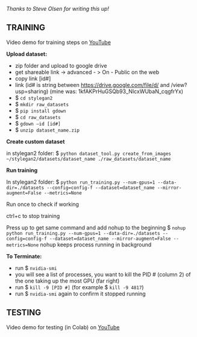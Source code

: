 _Thanks to Steve Olsen for writing this up!_ 

## TRAINING

Video demo for training steps on [YouTube](https://www.youtube.com/watch?v=69YOjyAxum0)

**Upload dataset:**
- zip folder and upload to google drive
- get shareable link -> advanced - > On - Public on the web
- copy link [id#]
- link (id# is string between https://drive.google.com/file/d/ and /view?usp=sharing) (mine was: 1kfAKPrHuGSQb93_NIcxWUbaN_cqgfrYx)
- $ `cd stylegan2`
- $ `mkdir raw_datasets`
- $ `pip install gdown`
- $ `cd raw_datasets`
- $ `gdown —id [id#]`
- $ `unzip dataset_name.zip`

**Create custom dataset**

in stylegan2 folder:
$ `python dataset_tool.py create_from_images ~/stylegan2/datasets/dataset_name ./raw_datasets/dataset_name`

**Run training**

In stylegan2 folder:
$ `python run_training.py --num-gpus=1 --data-dir=./datasets --config=config-f --dataset=dataset_name --mirror-augment=False --metrics=None`

Run once to check if working

ctrl+c to stop training

Press up to get same command and add nohup to the beginning
 $ `nohup python run_training.py --num-gpus=1 --data-dir=./datasets --config=config-f --dataset=dataset_name --mirror-augment=False --metrics=None`
nohup keeps process running in background

**To Terminate:**

- run $ `nvidia-smi`
- you will see a list of processes, you want to kill the PID # (column 2) of the one taking up the most GPU (far right)
- run $ `kill -9 [PID #]` (for example $ `kill -9 4817`)
- run $ `nvidia-smi` again to confirm it stopped running

## TESTING

Video demo for testing (in Colab) on [YouTube](https://www.youtube.com/watch?v=-6p0zwHc5-8)
